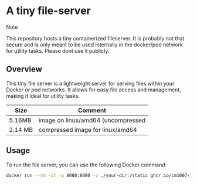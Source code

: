 # A tiny file-server

> [!NOTE]  
> This repository hosts a tiny containerized fileserver. It is probably not that secure and is only meant to be used internally in the docker/pod network for utility tasks. Please dont use it publicly.

## Overview

This tiny file server is a lightweight server for serving files within your Docker or pod networks. It allows for easy file access and management, making it ideal for utility tasks.

| Size | Comment |
|------|---------|
| 5.16MB | image on linux/amd64 (uncompressed |
| 2.14 MB | compressed image for linux/amd64 |

## Usage

To run the file server, you can use the following Docker command:
```bash
docker run --rm -it -p 8080:8080 -v ./your-dir:/static ghcr.io/cm1007-fhir-data/tinyfileserver:main
```
